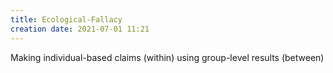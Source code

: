 ```yaml
---
title: Ecological-Fallacy
creation date: 2021-07-01 11:21
---
```


Making individual-based claims (within) using group-level results (between)